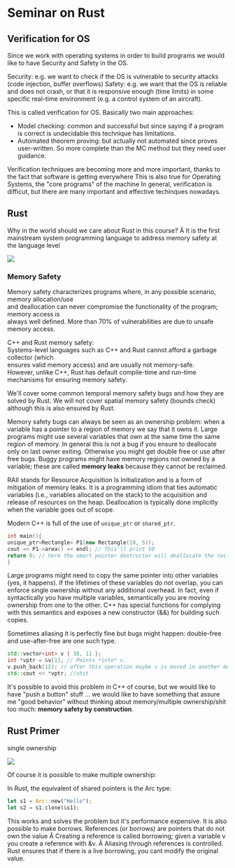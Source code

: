 
# Seminar on Rust

## Verification for OS

Since we work with operating systems in order to build programs we would like to have Security and Safety in the OS.  

Security: e.g. we want to check if the OS is vulnerable to security attacks (code injection, buffer overflows) Safety: e.g. we want that the OS is reliable and does not crash, or that it is responsive enough (time limits) in some specific real-time environment (e.g. a control system of an aircraft).

This is called verification for OS. 
Basically two main approaches:
- Model checking: common and successful but since saying if a program is correct is undecidable this technique has limitations.  
- Automated theorem proving: but actually not automated since proves user-written. So more complete than the MC method but they need user guidance.


Verification techniques are becoming more and more important, thanks to the fact that software is getting everywhere This is also true for Operating Systems, the "core programs" of the machine In general, verification is difficut, but there are many important and effective techinques nowadays.

## Rust 

Why in the world should we care about Rust in this course?
Ă It is the first mainstream system programming language to address memory safety at the
language level


![](images/3a88804bedb7c0dbba51a756f1d5ed26.png) 


### Memory Safety

Memory safety characterizes programs where, in any possible scenario, memory allocation/use   
and deallocation can never compromise the functionality of the program; memory access is   
always well defined. More than 70% of vulnerabilities are due to unsafe memory access.

C++ and Rust memory safety:   
Systems-level languages such as C++ and Rust cannot afford a garbage collector (which   
ensures valid memory access) and are usually not memory-safe.   
However, unlike C++, Rust has default compile-time and run-time mechanisms for ensuring memory safety.   

We'll cover some common temporal memory safety bugs and how they are solved by Rust. We will not cover spatial memory safety (bounds check) although this is also ensured by Rust.


Memory safety bugs can always be seen as an ownership problem: when a variable has a pointer to a region of memory we say that it owns it.
Large programs might use several variables that own at the same time the same region of memory. In general this is not a bug if you ensure to deallocate only on last owner exiting.
Otherwise you might get double free or use after free bugs.
Buggy programs might have memory regions not owned by a variable; these are called **memory leaks** because they cannot be reclaimed.

RAII stands for Resource Acquisition Is Initialization and is a form of mitigation of memory leaks. It is a programming idiom that ties automatic variables (i.e., variables allocated on the stack) to the acquisition and release of resources on the heap. Deallocation is typically done implicitly when the variable goes out of scope.


Modern C++ is full of the use of `unique_ptr` or `shared_ptr`.
````cpp
int main(){
unique_ptr<Rectangle> P1(new Rectangle(10, 5));
cout << P1->area() << endl; // This'll print 50
return 0; // here the smart pointer destructor will deallocate the rectangle object
}
````

Large programs might need to copy the same pointer into other variables (yes, it happens).
If the lifetimes of these variables do not overlap, you can enforce single ownership without any
additional overhead. In fact, even if syntactically you have multiple variables, semantically you
are moving ownership from one to the other.
C++ has special functions for complying with this semantics and exposes a new constructor (&&)
for building such copies.

Sometimes aliasing it is perfectly fine but bugs might happen: double-free and use-after-free are one such type.

````cpp
std::vector<int> v { 10, 11 };
int *vptr = &v[1]; // Points *into* v.
v.push_back(12); // after this operation maybe v is moved in another memory location!
std::cout << *vptr; //shit 
````

It's possible to avoid this problem in C++ of course, but we would like to have "push a button" stuff ... we would like to have something that assure me "good behavior" without thinking about memory/multiple ownership/shit too much: **memory safety by construction**. 

## Rust Primer

single ownership

![](images/ecb8e8e9d321293691ebcd75ed4e692f.png)

Of course it is possible to make multiple ownership:

In Rust, the equivalent of shared pointers is the Arc type:

````rust
let s1 = Arc::new("Hello");
let s2 = s1.clone(&s1);
````

This works and solves the problem but it's performance expensive. 
It is also possible to make borrows. References (or borrows) are pointers that do not own the value
Ă Creating a reference is called borrowing; given a variable v you create a reference with &v.
Ă Aliasing through references is controlled. Rust ensures that if there is a live borrowing, you
cant modify the original value.